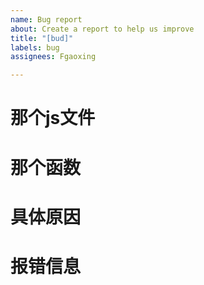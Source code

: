 ```yaml
---
name: Bug report
about: Create a report to help us improve
title: "[bud]"
labels: bug
assignees: Fgaoxing

---
```


# 那个js文件


# 那个函数


# 具体原因


# 报错信息
